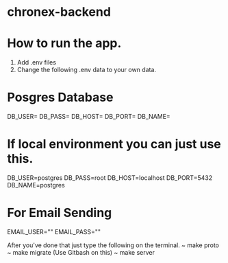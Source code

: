 # chronex-backend

# How to run the app.
1. Add .env files
2. Change the following .env data to your own data.

# Posgres Database
DB_USER=
DB_PASS=
DB_HOST=
DB_PORT=
DB_NAME=

# If local environment you can just use this.
DB_USER=postgres
DB_PASS=root
DB_HOST=localhost
DB_PORT=5432
DB_NAME=postgres

# For Email Sending
EMAIL_USER=""
EMAIL_PASS=""

After you've done that just type the following on the terminal.
~ make proto
~ make migrate (Use Gitbash on this)
~ make server
